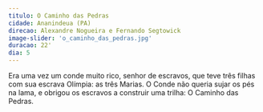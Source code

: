 ```yaml
---
titulo: O Caminho das Pedras
cidade: Ananindeua (PA)
direcao: Alexandre Nogueira e Fernando Segtowick
image-slider: 'o_caminho_das_pedras.jpg'
duracao: 22'
dia: 5
---
```

Era uma vez um conde muito rico, senhor de escravos, que teve três filhas com sua escrava Olímpia: as três Marias. O Conde não queria sujar os pés na lama, e obrigou os  escravos a construir uma trilha: O Caminho das Pedras.

